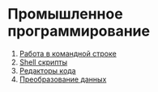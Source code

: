# Промышленное программирование

1. [Работа в командной строке](lectures/01)
2. [Shell скрипты](lectures/02)
3. [Редакторы кода](lectures/03)
4. [Преобразование данных](lectures/04)